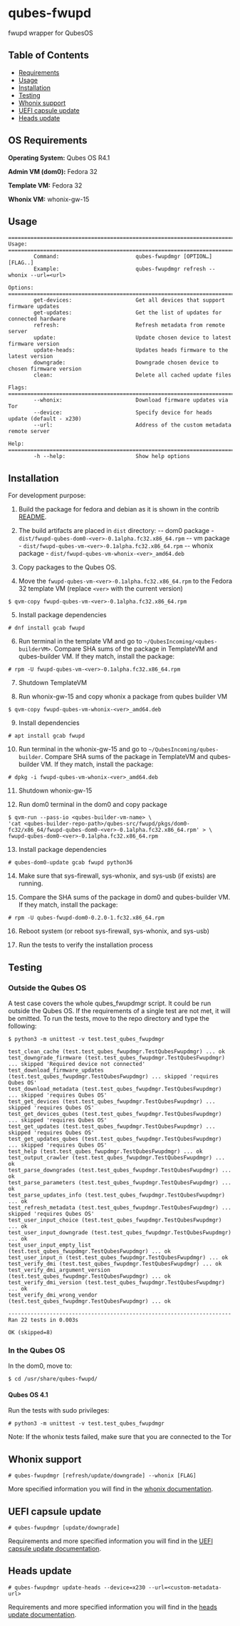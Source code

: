 # qubes-fwupd

fwupd wrapper for QubesOS

## Table of Contents

* [Requirements](#Requirements)
* [Usage](#Usage)
* [Installation](#Installation)
* [Testing](#Testing)
* [Whonix support](doc/whonix.md)
* [UEFI capsule update](doc/uefi_capsule_update.md)
* [Heads update](doc/heads_update.md)

## OS Requirements

**Operating System:** Qubes OS R4.1

**Admin VM (dom0):** Fedora 32

**Template VM:** Fedora 32

**Whonix VM:** whonix-gw-15

## Usage

```
==========================================================================================
Usage:
==========================================================================================
        Command:                        qubes-fwupdmgr [OPTION…][FLAG..]
        Example:                        qubes-fwupdmgr refresh --whonix --url=<url>

Options:
==========================================================================================
        get-devices:                    Get all devices that support firmware updates
        get-updates:                    Get the list of updates for connected hardware
        refresh:                        Refresh metadata from remote server
        update:                         Update chosen device to latest firmware version
        update-heads:                   Updates heads firmware to the latest version
        downgrade:                      Downgrade chosen device to chosen firmware version
        clean:                          Delete all cached update files

Flags:
==========================================================================================
        --whonix:                       Download firmware updates via Tor
        --device:                       Specify device for heads update (default - x230)
        --url:                          Address of the custom metadata remote server

Help:
==========================================================================================
        -h --help:                      Show help options
```

## Installation

For development purpose:

1. Build the package for fedora and debian as it is shown in the contrib
[README](../README.md).
2. The build artifacts are placed in `dist` directory:
  -- dom0 package - `dist/fwupd-qubes-dom0-<ver>-0.1alpha.fc32.x86_64.rpm`
  -- vm package - `dist/fwupd-qubes-vm-<ver>-0.1alpha.fc32.x86_64.rpm`
  -- whonix package - `dist/fwupd-qubes-vm-whonix-<ver>_amd64.deb`

3. Copy packages to the Qubes OS.
4. Move the `fwupd-qubes-vm-<ver>-0.1alpha.fc32.x86_64.rpm` to the Fedora 32
template VM (replace `<ver>` with the current version)

```
$ qvm-copy fwupd-qubes-vm-<ver>-0.1alpha.fc32.x86_64.rpm
```

5. Install package dependencies

```
# dnf install gcab fwupd
```

6. Run terminal in the template VM and go to
`~/QubesIncoming/<qubes-builderVM>`. Compare SHA sums of the package in
TemplateVM and qubes-builder VM. If they match, install the package:

```
# rpm -U fwupd-qubes-vm-<ver>-0.1alpha.fc32.x86_64.rpm
```

7. Shutdown TemplateVM

8. Run whonix-gw-15 and copy whonix a package from qubes builder VM

```
$ qvm-copy fwupd-qubes-vm-whonix-<ver>_amd64.deb
```

9. Install dependencies

```
# apt install gcab fwupd
```

10. Run terminal in the whonix-gw-15 and go to `~/QubesIncoming/qubes-builder`.
Compare SHA sums of the package in TemplateVM and qubes-builder VM. If they
match, install the package:

```
# dpkg -i fwupd-qubes-vm-whonix-<ver>_amd64.deb
```

11. Shutdown whonix-gw-15

12. Run dom0 terminal in the dom0 and copy package

```
$ qvm-run --pass-io <qubes-builder-vm-name> \
'cat <qubes-builder-repo-path>/qubes-src/fwupd/pkgs/dom0-fc32/x86_64/fwupd-qubes-dom0-<ver>-0.1alpha.fc32.x86_64.rpm' > \
fwupd-qubes-dom0-<ver>-0.1alpha.fc32.x86_64.rpm
```

13. Install package dependencies

```
# qubes-dom0-update gcab fwupd python36
```

14. Make sure that sys-firewall, sys-whonix, and sys-usb (if exists) are running.

15. Compare the SHA sums of the package in dom0 and qubes-builder VM.
If they match, install the package:

```
# rpm -U qubes-fwupd-dom0-0.2.0-1.fc32.x86_64.rpm
```

16. Reboot system (or reboot sys-firewall, sys-whonix, and sys-usb)

17. Run the tests to verify the installation process

## Testing

### Outside the Qubes OS

A test case covers the whole qubes_fwupdmgr script. It could be run outside the
Qubes OS. If the requirements of a single test are not met, it will be omitted.
To run the tests, move to the repo directory and type the following:

```
$ python3 -m unittest -v test.test_qubes_fwupdmgr

test_clean_cache (test.test_qubes_fwupdmgr.TestQubesFwupdmgr) ... ok
test_downgrade_firmware (test.test_qubes_fwupdmgr.TestQubesFwupdmgr) ... skipped 'Required device not connected'
test_download_firmware_updates (test.test_qubes_fwupdmgr.TestQubesFwupdmgr) ... skipped 'requires Qubes OS'
test_download_metadata (test.test_qubes_fwupdmgr.TestQubesFwupdmgr) ... skipped 'requires Qubes OS'
test_get_devices (test.test_qubes_fwupdmgr.TestQubesFwupdmgr) ... skipped 'requires Qubes OS'
test_get_devices_qubes (test.test_qubes_fwupdmgr.TestQubesFwupdmgr) ... skipped 'requires Qubes OS'
test_get_updates (test.test_qubes_fwupdmgr.TestQubesFwupdmgr) ... skipped 'requires Qubes OS'
test_get_updates_qubes (test.test_qubes_fwupdmgr.TestQubesFwupdmgr) ... skipped 'requires Qubes OS'
test_help (test.test_qubes_fwupdmgr.TestQubesFwupdmgr) ... ok
test_output_crawler (test.test_qubes_fwupdmgr.TestQubesFwupdmgr) ... ok
test_parse_downgrades (test.test_qubes_fwupdmgr.TestQubesFwupdmgr) ... ok
test_parse_parameters (test.test_qubes_fwupdmgr.TestQubesFwupdmgr) ... ok
test_parse_updates_info (test.test_qubes_fwupdmgr.TestQubesFwupdmgr) ... ok
test_refresh_metadata (test.test_qubes_fwupdmgr.TestQubesFwupdmgr) ... skipped 'requires Qubes OS'
test_user_input_choice (test.test_qubes_fwupdmgr.TestQubesFwupdmgr) ... ok
test_user_input_downgrade (test.test_qubes_fwupdmgr.TestQubesFwupdmgr) ... ok
test_user_input_empty_list (test.test_qubes_fwupdmgr.TestQubesFwupdmgr) ... ok
test_user_input_n (test.test_qubes_fwupdmgr.TestQubesFwupdmgr) ... ok
test_verify_dmi (test.test_qubes_fwupdmgr.TestQubesFwupdmgr) ... ok
test_verify_dmi_argument_version (test.test_qubes_fwupdmgr.TestQubesFwupdmgr) ... ok
test_verify_dmi_version (test.test_qubes_fwupdmgr.TestQubesFwupdmgr) ... ok
test_verify_dmi_wrong_vendor (test.test_qubes_fwupdmgr.TestQubesFwupdmgr) ... ok

----------------------------------------------------------------------
Ran 22 tests in 0.003s

OK (skipped=8)
```

### In the Qubes OS

In the dom0, move to:

```
$ cd /usr/share/qubes-fwupd/
```

#### Qubes OS 4.1

Run the tests with sudo privileges:

```
# python3 -m unittest -v test.test_qubes_fwupdmgr
```

Note: If the whonix tests failed, make sure that you are connected to the Tor

## Whonix support

```
# qubes-fwupdmgr [refresh/update/downgrade] --whonix [FLAG]
```

More specified information you will find in the
[whonix documentation](doc/whonix.md).

## UEFI capsule update

```
# qubes-fwupdmgr [update/downgrade]
```

Requirements and more specified information you will find in the
[UEFI capsule update documentation](doc/uefi_capsule_update.md).

## Heads update

```
# qubes-fwupdmgr update-heads --device=x230 --url=<custom-metadata-url>
```

Requirements and more specified information you will find in the
[heads update documentation](doc/heads_update.md).
